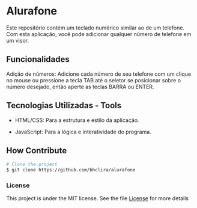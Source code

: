 # Alurafone
Este repositório contém um teclado numérico similar ao de um telefone. Com esta aplicação, você pode adicionar qualquer número de telefone em um visor.

## Funcionalidades

Adição de números: Adicione cada número de seu telefone com um clique no mouse ou pressione a tecla TAB até o seletor se posicionar sobre o número desejado, então aperte as teclas BARRA ou ENTER.

## Tecnologias Utilizadas - Tools
- HTML/CSS: Para a estrutura e estilo da aplicação.

- JavaScript: Para a lógica e interatividade do programa.

## How Contribute

```bash
# Clone the project
$ git clone https://github.com/bhclira/alurafone
```

### License

This project is under the MIT license. See the file [License](LICENSE) for more details